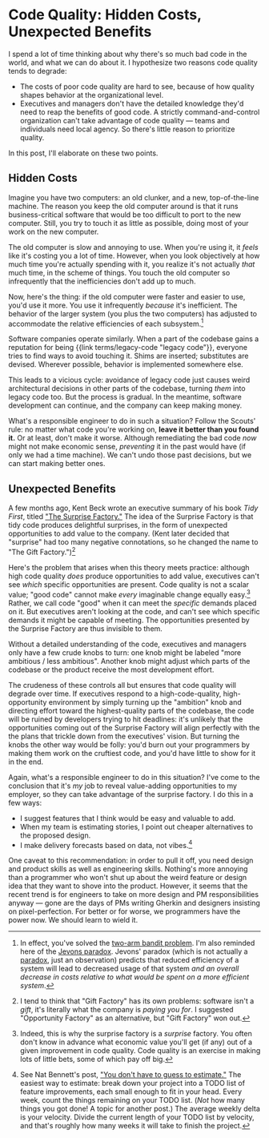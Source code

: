 # Code Quality: Hidden Costs, Unexpected Benefits

I spend a lot of time thinking about why there's so much bad code in the world, and what we can do about it. I hypothesize two reasons code quality tends to degrade:

- The costs of poor code quality are hard to see, because of how quality shapes behavior at the organizational level.
- Executives and managers don't have the detailed knowledge they'd need to reap the benefits of good code. A strictly command-and-control organization can't take advantage of code quality — teams and individuals need local agency. So there's little reason to prioritize quality.

In this post, I'll elaborate on these two points.

[^blame-a-programmer]: Note that I am blaming _software developers_ for this, not software companies. I believe most "schedule pressure" is internal, born out of a sense of alienation from the work and a desire for it to be "over" (though of course it's never over) and exacerbated by a habit of estimating work effort based on vibes instead of data. However, that is a debate we can have some other time.

## Hidden Costs

Imagine you have two computers: an old clunker, and a new, top-of-the-line machine. The reason you keep the old computer around is that it runs business-critical software that would be too difficult to port to the new computer. Still, you try to touch it as little as possible, doing most of your work on the new computer.

The old computer is slow and annoying to use. When you're using it, it _feels_ like it's costing you a lot of time. However, when you look objectively at how much time you're actually spending with it, you realize it's not actually _that_ much time, in the scheme of things. You touch the old computer so infrequently that the inefficiencies don't add up to much.

Now, here's the thing: if the old computer were faster and easier to use, you'd use it more. You use it infrequently _because_ it's inefficient. The behavior of the larger system (you plus the two computers) has adjusted to accommodate the relative efficiencies of each subsystem.[^jevons]

[^jevons]: In effect, you've solved the [two-arm bandit problem](https://en.wikipedia.org/wiki/Multi-armed_bandit). I'm also reminded here of the [Jevons paradox](https://en.wikipedia.org/wiki/Jevons_paradox). Jevons' paradox (which is not actually a [paradox](https://www.youtube.com/watch?v=ppX7Qjbe6BM), just an observation) predicts that reduced efficiency of a system will lead to decreased usage of that system _and an overall decrease in costs relative to what would be spent on a more efficient system_.

Software companies operate similarly. When a part of the codebase gains a reputation for being {{link terms/legacy-code "legacy code"}}, everyone tries to find ways to avoid touching it. Shims are inserted; substitutes are devised. Wherever possible, behavior is implemented somewhere else.

This leads to a vicious cycle: avoidance of legacy code just causes weird architectural decisions in other parts of the codebase, turning _them_ into legacy code too. But the process is gradual. In the meantime, software development can continue, and the company can keep making money.

What's a responsible engineer to do in such a situation? Follow the Scouts' rule: no matter what code you're working on, **leave it better than you found it.** Or at least, don't make it worse. Although remediating the bad code _now_ might not make economic sense, _preventing_ it in the past would have (if only we had a time machine). We can't undo those past decisions, but we can start making better ones.

## Unexpected Benefits

A few months ago, Kent Beck wrote an executive summary of his book _Tidy First_, titled ["The Surprise Factory."](https://tidyfirst.substack.com/p/the-surprise-factory) The idea of the Surprise Factory is that tidy code produces delightful surprises, in the form of unexpected opportunities to add value to the company. (Kent later decided that "surprise" had too many negative connotations, so he changed the name to "The Gift Factory.")[^gift]

[^gift]: I tend to think that "Gift Factory" has its own problems: software isn't a _gift_, it's literally what the company is _paying you for_. I suggested "Opportunity Factory" as an alternative, but "Gift Factory" won out.

Here's the problem that arises when this theory meets practice: although high code quality _does_ produce opportunities to add value, executives can't see _which_ specific opportunities are present. Code quality is not a scalar value; "good code" cannot make _every_ imaginable change equally easy.[^surprise] Rather, we call code "good" when it can meet the _specific_ demands placed on it. But executives aren't looking at the code, and can't see which specific demands it might be capable of meeting. The opportunities presented by the Surprise Factory are thus invisible to them.

[^surprise]: Indeed, this is why the surprise factory is a _surprise_ factory. You often don't know in advance what economic value you'll get (if any) out of a given improvement in code quality. Code quality is an exercise in making lots of little bets, some of which pay off big.

Without a detailed understanding of the code, executives and managers only have a few crude knobs to turn: one knob might be labeled "more ambitious / less ambitious". Another knob might adjust which parts of the codebase or the product receive the most development effort.

The crudeness of these controls all but ensures that code quality will degrade over time. If executives respond to a high-code-quality, high-opportunity environment by simply turning up the "ambition" knob and directing effort toward the highest-quality parts of the codebase, the code will be ruined by developers trying to hit deadlines: it's unlikely that the opportunities coming out of the Surprise Factory will align perfectly with the the plans that trickle down from the executives' vision. But turning the knobs the other way would be folly: you'd burn out your programmers by making them work on the cruftiest code, and you'd have little to show for it in the end.

Again, what's a responsible engineer to do in this situation? I've come to the conclusion that it's _my_ job to reveal value-adding opportunities to my employer, so they can take advantage of the surprise factory. I do this in a few ways:

- I suggest features that I think would be easy and valuable to add.
- When my team is estimating stories, I point out cheaper alternatives to the proposed design.
- I make delivery forecasts based on data, not vibes.[^guess]

[^guess]: See Nat Bennett's post, ["You don't have to guess to estimate."](https://www.simplermachines.com/estimates-arent-guesses/) The easiest way to estimate: break down your project into a TODO list of feature improvements, each small enough to fit in your head. Every week, count the things remaining on your TODO list. (_Not_ how many things you got done! A topic for another post.) The average weekly delta is your velocity. Divide the current length of your TODO list by velocity, and that's roughly how many weeks it will take to finish the project.

One caveat to this recommendation: in order to pull it off, you need design and product skills as well as engineering skills. Nothing's more annoying than a programmer who won't shut up about the weird feature or design idea that they want to shove into the product. However, it seems that the recent trend is for engineers to take on more design and PM responsibilities anyway — gone are the days of PMs writing Gherkin and designers insisting on pixel-perfection. For better or for worse, we programmers have the power now. We should learn to wield it.
